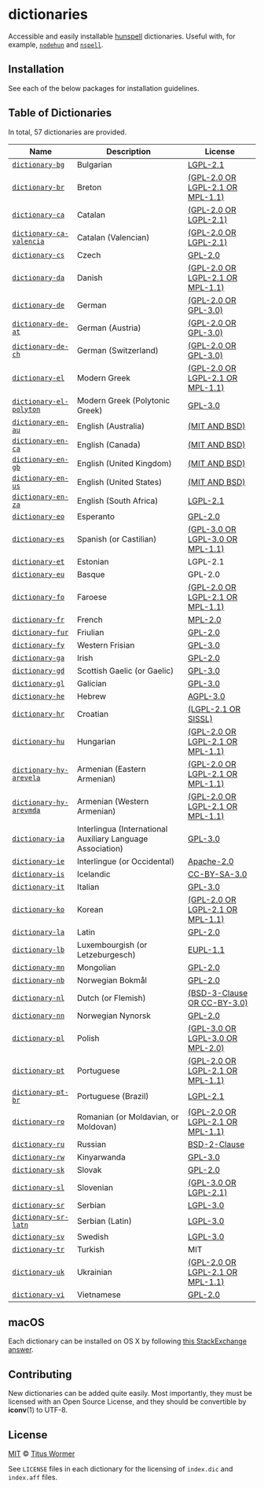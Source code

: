 # dictionaries

Accessible and easily installable [hunspell][] dictionaries.  Useful with, for
example, [`nodehun`][nodehun] and [`nspell`][nspell].

## Installation

See each of the below packages for installation guidelines.

## Table of Dictionaries

<!--support start-->

In total, 57 dictionaries are provided.

| Name | Description | License |
| ---- | ----------- | ------- |
| [`dictionary-bg`](dictionaries/bg) | Bulgarian | [LGPL-2.1](dictionaries/bg/LICENSE) |
| [`dictionary-br`](dictionaries/br) | Breton | [(GPL-2.0 OR LGPL-2.1 OR MPL-1.1)](dictionaries/br/LICENSE) |
| [`dictionary-ca`](dictionaries/ca) | Catalan | [(GPL-2.0 OR LGPL-2.1)](dictionaries/ca/LICENSE) |
| [`dictionary-ca-valencia`](dictionaries/ca-valencia) | Catalan (Valencian) | [(GPL-2.0 OR LGPL-2.1)](dictionaries/ca-valencia/LICENSE) |
| [`dictionary-cs`](dictionaries/cs) | Czech | [GPL-2.0](dictionaries/cs/LICENSE) |
| [`dictionary-da`](dictionaries/da) | Danish | [(GPL-2.0 OR LGPL-2.1 OR MPL-1.1)](dictionaries/da/LICENSE) |
| [`dictionary-de`](dictionaries/de) | German | [(GPL-2.0 OR GPL-3.0)](dictionaries/de/LICENSE) |
| [`dictionary-de-at`](dictionaries/de-AT) | German (Austria) | [(GPL-2.0 OR GPL-3.0)](dictionaries/de-AT/LICENSE) |
| [`dictionary-de-ch`](dictionaries/de-CH) | German (Switzerland) | [(GPL-2.0 OR GPL-3.0)](dictionaries/de-CH/LICENSE) |
| [`dictionary-el`](dictionaries/el) | Modern Greek | [(GPL-2.0 OR LGPL-2.1 OR MPL-1.1)](dictionaries/el/LICENSE) |
| [`dictionary-el-polyton`](dictionaries/el-polyton) | Modern Greek (Polytonic Greek) | [GPL-3.0](dictionaries/el-polyton/LICENSE) |
| [`dictionary-en-au`](dictionaries/en-AU) | English (Australia) | [(MIT AND BSD)](dictionaries/en-AU/LICENSE) |
| [`dictionary-en-ca`](dictionaries/en-CA) | English (Canada) | [(MIT AND BSD)](dictionaries/en-CA/LICENSE) |
| [`dictionary-en-gb`](dictionaries/en-GB) | English (United Kingdom) | [(MIT AND BSD)](dictionaries/en-GB/LICENSE) |
| [`dictionary-en-us`](dictionaries/en-US) | English (United States) | [(MIT AND BSD)](dictionaries/en-US/LICENSE) |
| [`dictionary-en-za`](dictionaries/en-ZA) | English (South Africa) | [LGPL-2.1](dictionaries/en-ZA/LICENSE) |
| [`dictionary-eo`](dictionaries/eo) | Esperanto | [GPL-2.0](dictionaries/eo/LICENSE) |
| [`dictionary-es`](dictionaries/es) | Spanish (or Castilian) | [(GPL-3.0 OR LGPL-3.0 OR MPL-1.1)](dictionaries/es/LICENSE) |
| [`dictionary-et`](dictionaries/et) | Estonian | LGPL-2.1 |
| [`dictionary-eu`](dictionaries/eu) | Basque | GPL-2.0 |
| [`dictionary-fo`](dictionaries/fo) | Faroese | [(GPL-2.0 OR LGPL-2.1 OR MPL-1.1)](dictionaries/fo/LICENSE) |
| [`dictionary-fr`](dictionaries/fr) | French | [MPL-2.0](dictionaries/fr/LICENSE) |
| [`dictionary-fur`](dictionaries/fur) | Friulian | [GPL-2.0](dictionaries/fur/LICENSE) |
| [`dictionary-fy`](dictionaries/fy) | Western Frisian | [GPL-3.0](dictionaries/fy/LICENSE) |
| [`dictionary-ga`](dictionaries/ga) | Irish | [GPL-2.0](dictionaries/ga/LICENSE) |
| [`dictionary-gd`](dictionaries/gd) | Scottish Gaelic (or Gaelic) | [GPL-3.0](dictionaries/gd/LICENSE) |
| [`dictionary-gl`](dictionaries/gl) | Galician | [GPL-3.0](dictionaries/gl/LICENSE) |
| [`dictionary-he`](dictionaries/he) | Hebrew | [AGPL-3.0](dictionaries/he/LICENSE) |
| [`dictionary-hr`](dictionaries/hr) | Croatian | [(LGPL-2.1 OR SISSL)](dictionaries/hr/LICENSE) |
| [`dictionary-hu`](dictionaries/hu) | Hungarian | [(GPL-2.0 OR LGPL-2.1 OR MPL-1.1)](dictionaries/hu/LICENSE) |
| [`dictionary-hy-arevela`](dictionaries/hy-arevela) | Armenian (Eastern Armenian) | [(GPL-2.0 OR LGPL-2.1 OR MPL-1.1)](dictionaries/hy-arevela/LICENSE) |
| [`dictionary-hy-arevmda`](dictionaries/hy-arevmda) | Armenian (Western Armenian) | [(GPL-2.0 OR LGPL-2.1 OR MPL-1.1)](dictionaries/hy-arevmda/LICENSE) |
| [`dictionary-ia`](dictionaries/ia) | Interlingua (International Auxiliary Language Association) | [GPL-3.0](dictionaries/ia/LICENSE) |
| [`dictionary-ie`](dictionaries/ie) | Interlingue (or Occidental) | [Apache-2.0](dictionaries/ie/LICENSE) |
| [`dictionary-is`](dictionaries/is) | Icelandic | [CC-BY-SA-3.0](dictionaries/is/LICENSE) |
| [`dictionary-it`](dictionaries/it) | Italian | [GPL-3.0](dictionaries/it/LICENSE) |
| [`dictionary-ko`](dictionaries/ko) | Korean | [(GPL-2.0 OR LGPL-2.1 OR MPL-1.1)](dictionaries/ko/LICENSE) |
| [`dictionary-la`](dictionaries/la) | Latin | [GPL-2.0](dictionaries/la/LICENSE) |
| [`dictionary-lb`](dictionaries/lb) | Luxembourgish (or Letzeburgesch) | [EUPL-1.1](dictionaries/lb/LICENSE) |
| [`dictionary-mn`](dictionaries/mn) | Mongolian | [GPL-2.0](dictionaries/mn/LICENSE) |
| [`dictionary-nb`](dictionaries/nb) | Norwegian Bokmål | [GPL-2.0](dictionaries/nb/LICENSE) |
| [`dictionary-nl`](dictionaries/nl) | Dutch (or Flemish) | [(BSD-3-Clause OR CC-BY-3.0)](dictionaries/nl/LICENSE) |
| [`dictionary-nn`](dictionaries/nn) | Norwegian Nynorsk | [GPL-2.0](dictionaries/nn/LICENSE) |
| [`dictionary-pl`](dictionaries/pl) | Polish | [(GPL-3.0 OR LGPL-3.0 OR MPL-2.0)](dictionaries/pl/LICENSE) |
| [`dictionary-pt`](dictionaries/pt) | Portuguese | [(GPL-2.0 OR LGPL-2.1 OR MPL-1.1)](dictionaries/pt/LICENSE) |
| [`dictionary-pt-br`](dictionaries/pt-BR) | Portuguese (Brazil) | [LGPL-2.1](dictionaries/pt-BR/LICENSE) |
| [`dictionary-ro`](dictionaries/ro) | Romanian (or Moldavian, or Moldovan) | [(GPL-2.0 OR LGPL-2.1 OR MPL-1.1)](dictionaries/ro/LICENSE) |
| [`dictionary-ru`](dictionaries/ru) | Russian | [BSD-2-Clause](dictionaries/ru/LICENSE) |
| [`dictionary-rw`](dictionaries/rw) | Kinyarwanda | [GPL-3.0](dictionaries/rw/LICENSE) |
| [`dictionary-sk`](dictionaries/sk) | Slovak | [GPL-2.0](dictionaries/sk/LICENSE) |
| [`dictionary-sl`](dictionaries/sl) | Slovenian | [(GPL-3.0 OR LGPL-2.1)](dictionaries/sl/LICENSE) |
| [`dictionary-sr`](dictionaries/sr) | Serbian | [LGPL-3.0](dictionaries/sr/LICENSE) |
| [`dictionary-sr-latn`](dictionaries/sr-Latn) | Serbian (Latin) | [LGPL-3.0](dictionaries/sr-Latn/LICENSE) |
| [`dictionary-sv`](dictionaries/sv) | Swedish | [LGPL-3.0](dictionaries/sv/LICENSE) |
| [`dictionary-tr`](dictionaries/tr) | Turkish | MIT |
| [`dictionary-uk`](dictionaries/uk) | Ukrainian | [(GPL-2.0 OR LGPL-2.1 OR MPL-1.1)](dictionaries/uk/LICENSE) |
| [`dictionary-vi`](dictionaries/vi) | Vietnamese | [GPL-2.0](dictionaries/vi/LICENSE) |

<!--support end-->

## macOS

Each dictionary can be installed on OS X by following
[this StackExchange answer][macos].

## Contributing

New dictionaries can be added quite easily.  Most importantly, they must be
licensed with an Open Source License, and they should be convertible by
**iconv**(1) to UTF-8.

## License

[MIT][] © [Titus Wormer][author]

See `LICENSE` files in each dictionary for the licensing of `index.dic` and
`index.aff` files.

[hunspell]: http://hunspell.github.io

[nodehun]: https://github.com/nathanjsweet/nodehun

[nspell]: https://github.com/wooorm/nspell

[macos]: http://apple.stackexchange.com/a/11842

[mit]: LICENSE

[author]: https://wooorm.com
